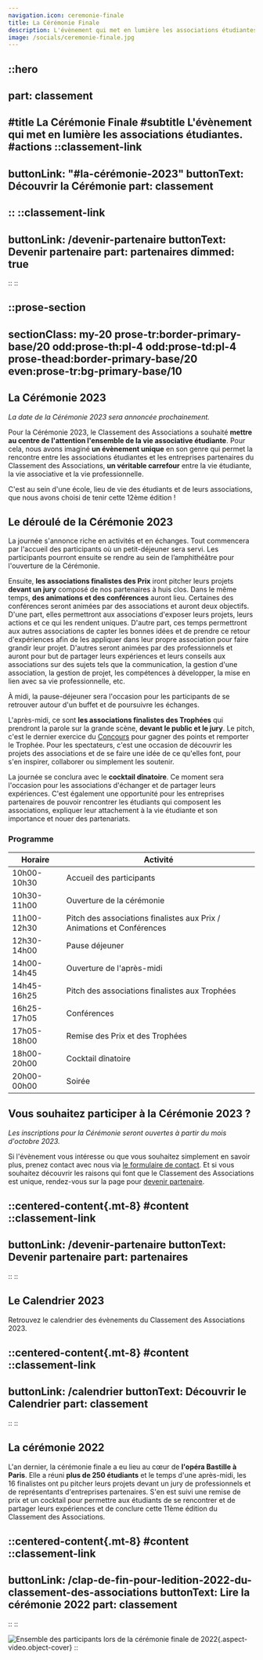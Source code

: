 ```yaml
---
navigation.icon: ceremonie-finale
title: La Cérémonie Finale
description: L'évènement qui met en lumière les associations étudiantes auprès des entreprises et des étudiants.
image: /socials/ceremonie-finale.jpg
---
```


::hero
---
part: classement
---
#title
La Cérémonie Finale
#subtitle
L'évènement qui met en lumière les associations étudiantes.
#actions
  ::classement-link
  ---
  buttonLink: "#la-cérémonie-2023"
  buttonText: Découvrir la Cérémonie
  part: classement
  ---
  ::
  ::classement-link
  ---
  buttonLink: /devenir-partenaire
  buttonText: Devenir partenaire
  part: partenaires
  dimmed: true
  ---
  ::
::

::prose-section
---
sectionClass: my-20 prose-tr:border-primary-base/20 odd:prose-th:pl-4  odd:prose-td:pl-4 prose-thead:border-primary-base/20 even:prose-tr:bg-primary-base/10
---
## La Cérémonie 2023

*La date de la Cérémonie 2023 sera annoncée prochainement.*

Pour la Cérémonie 2023, le Classement des Associations a souhaité **mettre au centre de l'attention l'ensemble de la vie associative étudiante**. Pour cela, nous avons imaginé **un évènement unique** en son genre qui permet la rencontre entre les associations étudiantes et les entreprises partenaires du Classement des Associations, **un véritable carrefour** entre la vie étudiante, la vie associative et la vie professionnelle.

C'est au sein d'une école, lieu de vie des étudiants et de leurs associations, que nous avons choisi de tenir cette 12ème édition !

## Le déroulé de la Cérémonie 2023

La journée s'annonce riche en activités et en échanges. Tout commencera par l'accueil des participants où un petit-déjeuner sera servi. Les participants pourront ensuite se rendre au sein de l’amphithéâtre pour l'ouverture de la Cérémonie.

Ensuite, **les associations finalistes des Prix** iront pitcher leurs projets **devant un jury** composé de nos partenaires à huis clos. Dans le même temps, **des animations et des conférences** auront lieu. Certaines des conférences seront animées par des associations et auront deux objectifs. D'une part, elles permettront aux associations d'exposer leurs projets, leurs actions et ce qui les rendent uniques. D'autre part, ces temps permettront aux autres associations de capter les bonnes idées et de prendre ce retour d'expériences afin de les appliquer dans leur propre association pour faire grandir leur projet. D'autres seront animées par des professionnels et auront pour but de partager leurs expériences et leurs conseils aux associations sur des sujets tels que la communication, la gestion d'une association, la gestion de projet, les compétences à développer, la mise en lien avec sa vie professionnelle, etc.

À midi, la pause-déjeuner sera l'occasion pour les participants de se retrouver autour d'un buffet et de poursuivre les échanges.

L'après-midi, ce sont **les associations finalistes des Trophées** qui prendront la parole sur la grande scène, **devant le public et le jury**. Le pitch, c'est le dernier exercice du [Concours](/classement/concours) pour gagner des points et remporter le Trophée. Pour les spectateurs, c'est une occasion de découvrir les projets des associations et de se faire une idée de ce qu'elles font, pour s'en inspirer, collaborer ou simplement les soutenir.

La journée se conclura avec le **cocktail dînatoire**. Ce moment sera l'occasion pour les associations d'échanger et de partager leurs expériences. C'est également une opportunité pour les entreprises partenaires de pouvoir rencontrer les étudiants qui composent les associations, expliquer leur attachement à la vie étudiante et son importance et nouer des partenariats.

### Programme 

| Horaire     | Activité                                                               |
| ----------- | ---------------------------------------------------------------------- |
| 10h00-10h30 | Accueil des participants                                               |
| 10h30-11h00 | Ouverture de la cérémonie                                              |
| 11h00-12h30 | Pitch des associations finalistes aux Prix / Animations et Conférences |
| 12h30-14h00 | Pause déjeuner                                                         |
| 14h00-14h45 | Ouverture de l'après-midi                                              |
| 14h45-16h25 | Pitch des associations finalistes aux Trophées                         |
| 16h25-17h05 | Conférences                                                            |
| 17h05-18h00 | Remise des Prix et des Trophées                                        |
| 18h00-20h00 | Cocktail dînatoire                                                     |
| 20h00-00h00 | Soirée                                                                 |

## Vous souhaitez participer à la Cérémonie 2023 ?

*Les inscriptions pour la Cérémonie seront ouvertes à partir du mois d'octobre 2023.*

Si l'évènement vous intéresse ou que vous souhaitez simplement en savoir plus, prenez contact avec nous via [le formulaire de contact](/nous-contacter). Et si vous souhaitez découvrir les raisons qui font que le Classement des Associations est unique, rendez-vous sur la page pour [devenir partenaire](/devenir-partenaire).

::centered-content{.mt-8}
#content
  ::classement-link
  ---
  buttonLink: /devenir-partenaire
  buttonText: Devenir partenaire
  part: partenaires
  ---
  ::
::

## Le Calendrier 2023

Retrouvez le calendrier des évènements du Classement des Associations 2023.

::centered-content{.mt-8}
#content
  ::classement-link
  ---
  buttonLink: /calendrier
  buttonText: Découvrir le Calendrier
  part: classement
  ---
  ::
::

## La cérémonie 2022

L'an dernier, la cérémonie finale a eu lieu au cœur de **l'opéra Bastille à Paris**. Elle a réuni **plus de 250 étudiants** et le temps d'une après-midi, les 16 finalistes ont pu pitcher leurs projets devant un jury de professionnels et de représentants d'entreprises partenaires. S'en est suivi une remise de prix et un cocktail pour permettre aux étudiants de se rencontrer et de partager leurs expériences et de conclure cette 11ème édition du Classement des Associations.

::centered-content{.mt-8}
#content
  ::classement-link
  ---
  buttonLink: /clap-de-fin-pour-ledition-2022-du-classement-des-associations
  buttonText: Lire la cérémonie 2022
  part: classement
  ---
  ::
::

![Ensemble des participants lors de la cérémonie finale de 2022](/assets/classement/ceremonie-finale/2022.webp){.aspect-video.object-cover}
::
